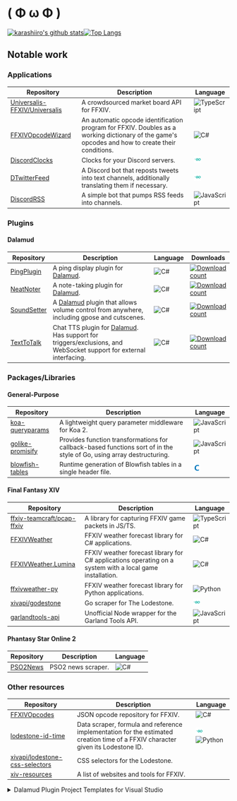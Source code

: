 # ( Φ ω Φ )
[![karashiiro's github stats](https://github-readme-stats-khaki-gamma.vercel.app/api?username=karashiiro&line_height=24&count_private=true)](https://github.com/anuraghazra/github-readme-stats)[![Top Langs](https://github-readme-stats-khaki-gamma.vercel.app/api/top-langs/?username=karashiiro&layout=compact&langs_count=8&exclude_repo=bingode)](https://github.com/anuraghazra/github-readme-stats)

## Notable work

### Applications
Repository|Description|Language
---|---|---
[Universalis-FFXIV/Universalis](https://github.com/Universalis-FFXIV/Universalis)|A crowdsourced market board API for FFXIV.|![TypeScript](programming_languages/typescript.png "TypeScript")
[FFXIVOpcodeWizard](https://github.com/karashiiro/FFXIVOpcodeWizard)|An automatic opcode identification program for FFXIV. Doubles as a working dictionary of the game's opcodes and how to create their conditions.|![C#](programming_languages/csharp.png "C#")
[DiscordClocks](https://github.com/karashiiro/DiscordClocks)|Clocks for your Discord servers.|![Go](programming_languages/go.png "Go")
[DTwitterFeed](https://github.com/karashiiro/DTwitterFeed)|A Discord bot that reposts tweets into text channels, additionally translating them if necessary.|![Go](programming_languages/go.png "Go")
[DiscordRSS](https://github.com/karashiiro/DiscordRSS)|A simple bot that pumps RSS feeds into channels.|![JavaScript](programming_languages/javascript.png "JavaScript")

### Plugins

#### Dalamud
Repository|Description|Language|Downloads
---|---|---|---
[PingPlugin](https://github.com/karashiiro/PingPlugin)|A ping display plugin for [Dalamud](https://github.com/goatcorp/Dalamud).|![C#](programming_languages/csharp.png "C#")|[![Download count](https://img.shields.io/endpoint?url=https%3A%2F%2Fvz32sgcoal.execute-api.us-east-1.amazonaws.com%2FPingPlugin)](https://github.com/karashiiro/PingPlugin)
[NeatNoter](https://github.com/karashiiro/NeatNoter)|A note-taking plugin for [Dalamud](https://github.com/goatcorp/Dalamud).|![C#](programming_languages/csharp.png "C#")|[![Download count](https://img.shields.io/endpoint?url=https%3A%2F%2Fvz32sgcoal.execute-api.us-east-1.amazonaws.com%2FNeatNoter)](https://github.com/karashiiro/NeatNoter)
[SoundSetter](https://github.com/karashiiro/SoundSetter)|A [Dalamud](https://github.com/goatcorp/Dalamud) plugin that allows volume control from anywhere, including gpose and cutscenes.|![C#](programming_languages/csharp.png "C#")|[![Download count](https://img.shields.io/endpoint?url=https%3A%2F%2Fvz32sgcoal.execute-api.us-east-1.amazonaws.com%2FSoundSetter)](https://github.com/karashiiro/SoundSetter)
[TextToTalk](https://github.com/karashiiro/TextToTalk)|Chat TTS plugin for [Dalamud](https://github.com/goatcorp/Dalamud). Has support for triggers/exclusions, and WebSocket support for external interfacing.|![C#](programming_languages/csharp.png "C#")|[![Download count](https://img.shields.io/endpoint?url=https%3A%2F%2Fvz32sgcoal.execute-api.us-east-1.amazonaws.com%2FTextToTalk)](https://github.com/karashiiro/TextToTalk)

### Packages/Libraries

#### General-Purpose
Repository|Description|Language
---|---|---
[koa-queryparams](https://github.com/karashiiro/koa-queryparams)|A lightweight query parameter middleware for Koa 2.|![JavaScript](programming_languages/javascript.png "JavaScript")
[golike-promisify](https://github.com/karashiiro/golike-promisify)|Provides function transformations for callback-based functions sort of in the style of Go, using array destructuring.|![JavaScript](programming_languages/javascript.png "JavaScript")
[blowfish-tables](https://github.com/karashiiro/blowfish-tables)|Runtime generation of Blowfish tables in a single header file.|![C](programming_languages/c.png "C")

#### Final Fantasy XIV
Repository|Description|Language
---|---|---
[ffxiv-teamcraft/pcap-ffxiv](https://github.com/ffxiv-teamcraft/pcap-ffxiv)|A library for capturing FFXIV game packets in JS/TS.|![TypeScript](programming_languages/typescript.png "TypeScript")
[FFXIVWeather](https://github.com/karashiiro/FFXIVWeather)|FFXIV weather forecast library for C# applications.|![C#](programming_languages/csharp.png "C#")
[FFXIVWeather.Lumina](https://github.com/karashiiro/FFXIVWeather.Lumina)|FFXIV weather forecast library for C# applications operating on a system with a local game installation.|![C#](programming_languages/csharp.png "C#")
[ffxivweather-py](https://github.com/karashiiro/ffxivweather-py)|FFXIV weather forecast library for Python applications.|![Python](programming_languages/python.png "Python")
[xivapi/godestone](https://github.com/xivapi/godestone)|Go scraper for The Lodestone.|![Go](programming_languages/go.png "Go")
[garlandtools-api](https://github.com/karashiiro/garlandtools-api)|Unofficial Node wrapper for the Garland Tools API.|![JavaScript](programming_languages/javascript.png "JavaScript")

#### Phantasy Star Online 2
Repository|Description|Language
---|---|---
[PSO2News](https://github.com/karashiiro/PSO2News)|PSO2 news scraper.|![C#](programming_languages/csharp.png "C#")

### Other resources

Repository|Description|Language
---|---|---
[FFXIVOpcodes](https://github.com/karashiiro/FFXIVOpcodes)|JSON opcode repository for FFXIV.|![C#](programming_languages/csharp.png "C#")
[lodestone-id-time](https://github.com/karashiiro/lodestone-id-time)|Data scraper, formula and reference implementation for the estimated creation time of a FFXIV character given its Lodestone ID.|![Go](programming_languages/go.png "Go")![Python](programming_languages/python.png "Python")
[xivapi/lodestone-css-selectors](https://github.com/xivapi/lodestone-css-selectors)|CSS selectors for the Lodestone.|
[xiv-resources](https://github.com/karashiiro/xiv-resources)|A list of websites and tools for FFXIV.|

<details>
  <summary>Dalamud Plugin Project Templates for Visual Studio</summary>
  <br>
  
Repository|Description|Language
---|---|---
[DalamudPluginProjectTemplate](https://github.com/karashiiro/DalamudPluginProjectTemplate)|An opinionated Visual Studio project template for [Dalamud](https://github.com/goatcorp/Dalamud) plugins, with attributes for more maintainable command setup and teardown.|![C#](programming_languages/csharp.png "C#")
[DalamudPluginVB](https://github.com/karashiiro/DalamudPluginVB)|An opinionated Visual Studio project template for [Dalamud](https://github.com/goatcorp/Dalamud) plugins, with attributes for more maintainable command setup and teardown.|![Visual Basic .NET](programming_languages/vb.png "Visual Basic .NET")
[DalamudPluginFSharp](https://github.com/karashiiro/DalamudPluginFSharp)|An opinionated Visual Studio project template for [Dalamud](https://github.com/goatcorp/Dalamud) plugins, with attributes for more maintainable command setup and teardown.|![F#](programming_languages/fsharp.png "F#")
[DalamudPluginPython](https://github.com/karashiiro/DalamudPluginPython)|A Visual Studio template for creating a new [Dalamud](https://github.com/goatcorp/Dalamud) plugin project in Python.|![C#](programming_languages/csharp.png "C#")![Python](programming_languages/python.png "Python")
[DalamudPluginLua](https://github.com/karashiiro/DalamudPluginLua)|A Visual Studio template for creating a new [Dalamud](https://github.com/goatcorp/Dalamud) plugin project in Lua.|![C#](programming_languages/csharp.png "C#")![Lua](programming_languages/lua.png "Lua")
</details>
